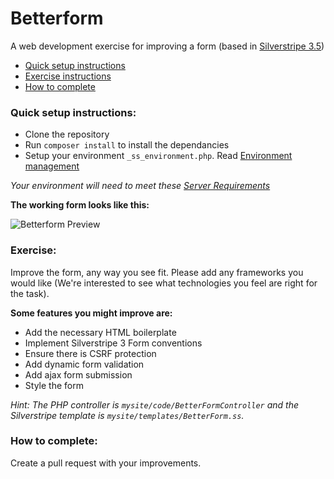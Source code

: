# Betterform
A web development exercise for improving a form (based in [Silverstripe 3.5](https://docs.silverstripe.org/en/3/))

* [Quick setup instructions](#setup)
* [Exercise instructions](#exercise)
* [How to complete](#success)

### <a name="setup"></a>Quick setup instructions:

* Clone the repository
* Run `composer install` to install the dependancies
* Setup your environment `_ss_environment.php`. Read [Environment management](https://docs.silverstripe.org/en/3/getting_started/environment_management/#setting-up-your-development-machine-with-ss-environment-php)

_Your environment will need to meet these [Server Requirements](https://docs.silverstripe.org/en/3/getting_started/server_requirements/)_

**The working form looks like this:**

![Betterform Preview](https://raw.githubusercontent.com/jakxnz/betterform/master/preview.jpg)

### <a name="exercise"></a>Exercise:

Improve the form, any way you see fit. Please add any frameworks you would like (We're interested to see what technologies you feel are right for the task).

**Some features you might improve are:**

* Add the necessary HTML boilerplate
* Implement Silverstripe 3 Form conventions
* Ensure there is CSRF protection
* Add dynamic form validation
* Add ajax form submission
* Style the form

_Hint: The PHP controller is `mysite/code/BetterFormController` and the Silverstripe template is `mysite/templates/BetterForm.ss`._

### <a name="success"></a>How to complete:

Create a pull request with your improvements.
